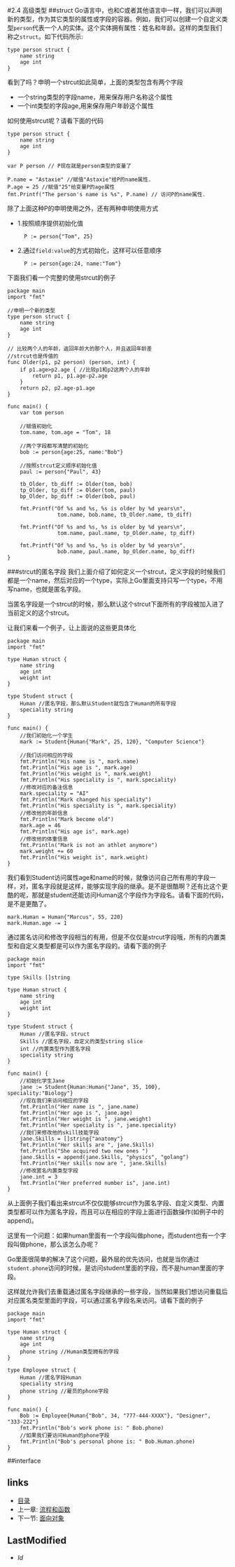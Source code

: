 #2.4 高级类型
##struct
Go语言中，也和C或者其他语言中一样，我们可以声明新的类型，作为其它类型的属性或字段的容器。例如，我们可以创建一个自定义类型`person`代表一个人的实体。这个实体拥有属性：姓名和年龄。这样的类型我们称之`struct`。如下代码所示:

	type person struct {
    	name string 
		age int
	}
看到了吗？申明一个strcut如此简单，上面的类型包含有两个字段
- 一个string类型的字段name，用来保存用户名称这个属性
- 一个int类型的字段age,用来保存用户年龄这个属性

如何使用strcut呢？请看下面的代码

	type person struct {
    	name string
    	age int
	}

	var P person // P现在就是person类型的变量了
	
	P.name = "Astaxie" //赋值"Astaxie"给P的name属性.
	P.age = 25 //赋值"25"给变量P的age属性
	fmt.Printf("The person's name is %s", P.name) // 访问P的name属性.	
除了上面这种P的申明使用之外，还有两种申明使用方式

- 1.按照顺序提供初始化值

		P := person{"Tom", 25}
	
- 2.通过`field:value`的方式初始化，这样可以任意顺序

		P := person{age:24, name:"Tom"}

下面我们看一个完整的使用strcut的例子

	package main
	import "fmt"

	//申明一个新的类型
	type person struct {
	    name string
	    age int
	}

	// 比较两个人的年龄，返回年龄大的那个人，并且返回年龄差
	//strcut也是传值的
	func Older(p1, p2 person) (person, int) {
    	if p1.age>p2.age { //比较p1和p2这两个人的年龄
    	    return p1, p1.age-p2.age
    	}
    	return p2, p2.age-p1.age
	}

	func main() {
	    var tom person
	
	    //赋值初始化
	    tom.name, tom.age = "Tom", 18
	
	    //两个字段都写清楚的初始化
	    bob := person{age:25, name:"Bob"}
	    
	    //按照strcut定义顺序初始化值
	    paul := person{"Paul", 43}
		
	    tb_Older, tb_diff := Older(tom, bob)
	    tp_Older, tp_diff := Older(tom, paul)
	    bp_Older, bp_diff := Older(bob, paul)
	
	    fmt.Printf("Of %s and %s, %s is older by %d years\n",
	                tom.name, bob.name, tb_Older.name, tb_diff)
	
	    fmt.Printf("Of %s and %s, %s is older by %d years\n",
	                tom.name, paul.name, tp_Older.name, tp_diff)
	
	    fmt.Printf("Of %s and %s, %s is older by %d years\n",
	                bob.name, paul.name, bp_Older.name, bp_diff)
	}

###strcut的匿名字段
我们上面介绍了如何定义一个strcut，定义字段的时候我们都是一个name，然后对应的一个type，实际上Go里面支持只写一个type，不用写name，也就是匿名字段。

当匿名字段是一个strcut的时候，那么默认这个strcut下面所有的字段被加入进了当前定义的这个strcut。

让我们来看一个例子，让上面说的这些更具体化

	package main
	import "fmt"
	
	type Human struct {
	    name string
	    age int
	    weight int
	}
	
	type Student struct {
	    Human //匿名字段，那么默认Student就包含了Human的所有字段
	    speciality string
	}
	
	func main() {
	    //我们初始化一个学生
	    mark := Student{Human{"Mark", 25, 120}, "Computer Science"}
	    
	    //我们访问相应的字段
	    fmt.Println("His name is ", mark.name)
	    fmt.Println("His age is ", mark.age)
	    fmt.Println("His weight is ", mark.weight)
	    fmt.Println("His speciality is ", mark.speciality)
	    //修改对应的备注信息
	    mark.speciality = "AI"
    	fmt.Println("Mark changed his speciality")
    	fmt.Println("His speciality is ", mark.speciality)
    	//修改他的年龄信息
    	fmt.Println("Mark become old")
    	mark.age = 46
    	fmt.Println("His age is", mark.age)
    	//修改他的体重信息
    	fmt.Println("Mark is not an athlet anymore")
    	mark.weight += 60
    	fmt.Println("His weight is", mark.weight)
	}

我们看到Student访问属性age和name的时候，就像访问自己所有用的字段一样，对，匿名字段就是这样，能够实现字段的继承。是不是很酷啊？还有比这个更酷的呢，那就是student还能访问Human这个字段作为字段名。请看下面的代码，是不是更酷了。

	mark.Human = Human{"Marcus", 55, 220}
	mark.Human.age -= 1
	
通过匿名访问和修改字段相当的有用，但是不仅仅是strcut字段哦，所有的内置类型和自定义类型都是可以作为匿名字段的。请看下面的例子

	package main
	import "fmt"

	type Skills []string
	
	type Human struct {
	    name string
	    age int
	    weight int
	}
	
	type Student struct {
	    Human //匿名字段，struct
	    Skills //匿名字段，自定义的类型string slice
	    int //内置类型作为匿名字段
	    speciality string
	}
	
	func main() {
	    //初始化学生Jane
	    jane := Student{Human:Human{"Jane", 35, 100}, speciality:"Biology"}
	    //现在我们来访问相应的字段
	    fmt.Println("Her name is ", jane.name)
	    fmt.Println("Her age is ", jane.age)
	    fmt.Println("Her weight is ", jane.weight)
	    fmt.Println("Her speciality is ", jane.speciality)
	    //我们来修改他的skill技能字段
	    jane.Skills = []string{"anatomy"}
	    fmt.Println("Her skills are ", jane.Skills)
	    fmt.Println("She acquired two new ones ")
	    jane.Skills = append(jane.Skills, "physics", "golang")
	    fmt.Println("Her skills now are ", jane.Skills)
	    //修改匿名内置类型字段
	    jane.int = 3
	    fmt.Println("Her preferred number is", jane.int)
	}
	
从上面例子我们看出来strcut不仅仅能够strcut作为匿名字段、自定义类型、内置类型都可以作为匿名字段，而且可以在相应的字段上面进行函数操作(如例子中的append)。

这里有一个问题：如果human里面有一个字段叫做phone，而student也有一个字段叫做phone，那么该怎么办呢？

Go里面很简单的解决了这个问题，最外层的优先访问，也就是当你通过`student.phone`访问的时候，是访问student里面的字段，而不是human里面的字段。

这样就允许我们去重载通过匿名字段继承的一些字段，当然如果我们想访问重载后对应匿名类型里面的字段，可以通过匿名字段名来访问。请看下面的例子

	package main
	import "fmt"

	type Human struct {
	    name string
	    age int
	    phone string //Human类型拥有的字段
	}
	
	type Employee struct {
	    Human //匿名字段Human
	    speciality string
	    phone string //雇员的phone字段
	}
	
	func main() {
	    Bob := Employee{Human{"Bob", 34, "777-444-XXXX"}, "Designer", "333-222"}
	    fmt.Println("Bob's work phone is: " Bob.phone)
	    //如果我们要访问Human的phone字段
	    fmt.Println("Bob's personal phone is: " Bob.Human.phone)
	}

##interface



## links
   * [目录](<preface.md>)
   * 上一章: [流程和函数](<2.3.md>)
   * 下一节: [面向对象](<2.5.md>)

## LastModified 
   * $Id$